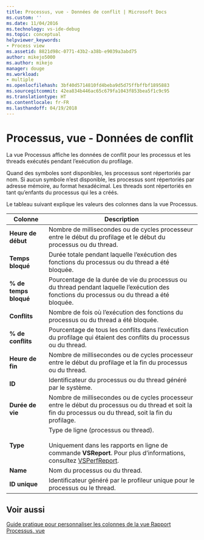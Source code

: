 ```yaml
---
title: Processus, vue - Données de conflit | Microsoft Docs
ms.custom: ''
ms.date: 11/04/2016
ms.technology: vs-ide-debug
ms.topic: conceptual
helpviewer_keywords:
- Process view
ms.assetid: 8821d98c-0771-43b2-a38b-e9039a3abd75
author: mikejo5000
ms.author: mikejo
manager: douge
ms.workload:
- multiple
ms.openlocfilehash: 3bf40d5714810fd4beba9d5d75ffbffbf1895883
ms.sourcegitcommit: 42ea834b446ac65c679fa1043f853bea5f1c9c95
ms.translationtype: HT
ms.contentlocale: fr-FR
ms.lasthandoff: 04/19/2018
---
```

# <a name="process-view---contention-data"></a>Processus, vue - Données de conflit
La vue Processus affiche les données de conflit pour les processus et les threads exécutés pendant l’exécution du profilage.  
  
 Quand des symboles sont disponibles, les processus sont répertoriés par nom. Si aucun symbole n’est disponible, les processus sont répertoriés par adresse mémoire, au format hexadécimal. Les threads sont répertoriés en tant qu’enfants du processus qui les a créés.  
  
 Le tableau suivant explique les valeurs des colonnes dans la vue Processus.  
  
|Colonne|Description|  
|------------|-----------------|  
|**Heure de début**|Nombre de millisecondes ou de cycles processeur entre le début du profilage et le début du processus ou du thread.|  
|**Temps bloqué**|Durée totale pendant laquelle l’exécution des fonctions du processus ou du thread a été bloquée.|  
|**% de temps bloqué**|Pourcentage de la durée de vie du processus ou du thread pendant laquelle l’exécution des fonctions du processus ou du thread a été bloquée.|  
|**Conflits**|Nombre de fois où l’exécution des fonctions du processus ou du thread a été bloquée.|  
|**% de conflits**|Pourcentage de tous les conflits dans l’exécution du profilage qui étaient des conflits du processus ou du thread.|  
|**Heure de fin**|Nombre de millisecondes ou de cycles processeur entre le début du profilage et la fin du processus ou du thread.|  
|**ID**|Identificateur du processus ou du thread généré par le système.|  
|**Durée de vie**|Nombre de millisecondes ou de cycles processeur entre le début du processus ou du thread et soit la fin du processus ou du thread, soit la fin du profilage.|  
|**Type**|Type de ligne (processus ou thread).<br /><br /> Uniquement dans les rapports en ligne de commande **VSReport**. Pour plus d’informations, consultez [VSPerfReport](../profiling/vsperfreport.md).|  
|**Name**|Nom du processus ou du thread.|  
|**ID unique**|Identificateur généré par le profileur unique pour le processus ou le thread.|  
  
## <a name="see-also"></a>Voir aussi  
 [Guide pratique pour personnaliser les colonnes de la vue Rapport](../profiling/how-to-customize-report-view-columns.md)   
 [Processus, vue](../profiling/process-view.md)